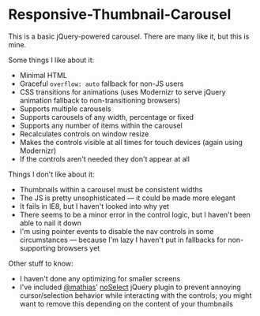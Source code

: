 Responsive-Thumbnail-Carousel
=============================

<p>This is a basic jQuery-powered carousel. There are many like it, but this is mine.</p>

<p>Some things I like about it:</p>

<ul>
<li>Minimal HTML
<li>Graceful <code>overflow: auto</code> fallback for non-JS users
<li>CSS transitions for animations (uses Modernizr to serve jQuery animation fallback to non-transitioning browsers)
<li>Supports multiple carousels
<li>Supports carousels of any width, percentage or fixed
<li>Supports any number of items within the carousel
<li>Recalculates controls on window resize
<li>Makes the controls visible at all times for touch devices (again using Modernizr)
<li>If the controls aren't needed they don't appear at all
</ul>

<p>Things I don't like about it:</p>

<ul>
<li>Thumbnails within a carousel must be consistent widths
<li>The JS is pretty unsophisticated — it could be made more elegant
<li>It fails in IE8, but I haven't looked into why yet
<li>There seems to be a minor error in the control logic, but I haven't been able to nail it down
<li>I'm using pointer events to disable the nav controls in some circumstances — because I'm lazy I haven't put in fallbacks for non-supporting browsers yet
</ul>

<p>Other stuff to know:</p>

<ul>
<li>I haven't done any optimizing for smaller screens
<li>I've included <a href="https://github.com/mathiasbynens">@mathias</a>' <a href="https://github.com/mathiasbynens/jquery-noselect">noSelect</a> jQuery plugin to prevent annoying cursor/selection behavior while interacting with the controls; you might want to remove this depending on the content of your thumbnails
</ul>
